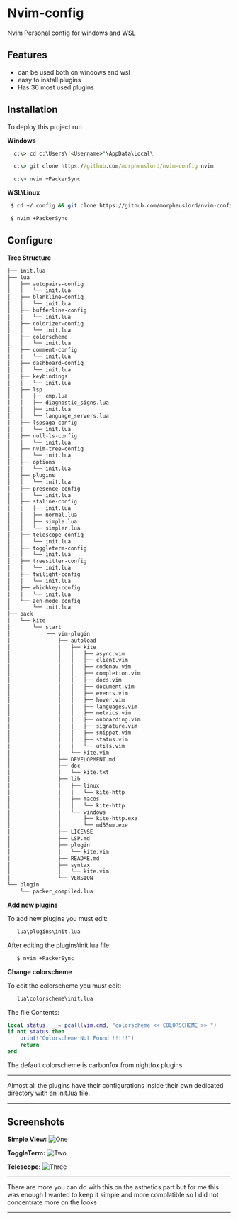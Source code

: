 # Nvim-config
Nvim Personal config for windows and WSL

## Features

- can be used both on windows and wsl
- easy to install plugins
- Has 36 most used plugins



## Installation

To deploy this project run

**Windows**
```cmd
  c:\> cd c:\Users\'<Username>'\AppData\Local\
```
```cmd
  c:\> git clone https://github.com/morpheuslord/nvim-config nvim
```
```cmd
  c:\> nvim +PackerSync
```
**WSL\Linux**
```bash
 $ cd ~/.config && git clone https://github.com/morpheuslord/nvim-config nvim
```
```bash
 $ nvim +PackerSync
```


## Configure

**Tree Structure**
```bash
├── init.lua
├── lua
│   ├── autopairs-config
│   │   └── init.lua
│   ├── blankline-config
│   │   └── init.lua
│   ├── bufferline-config
│   │   └── init.lua
│   ├── colorizer-config
│   │   └── init.lua
│   ├── colorscheme
│   │   └── init.lua
│   ├── comment-config
│   │   └── init.lua
│   ├── dashboard-config
│   │   └── init.lua
│   ├── keybindings
│   │   └── init.lua
│   ├── lsp
│   │   ├── cmp.lua
│   │   ├── diagnostic_signs.lua
│   │   ├── init.lua
│   │   └── language_servers.lua
│   ├── lspsaga-config
│   │   └── init.lua
│   ├── null-ls-config
│   │   └── init.lua
│   ├── nvim-tree-config
│   │   └── init.lua
│   ├── options
│   │   └── init.lua
│   ├── plugins
│   │   └── init.lua
│   ├── presence-config
│   │   └── init.lua
│   ├── staline-config
│   │   ├── init.lua
│   │   ├── normal.lua
│   │   ├── simple.lua
│   │   └── simpler.lua
│   ├── telescope-config
│   │   └── init.lua
│   ├── toggleterm-config
│   │   └── init.lua
│   ├── treesitter-config
│   │   └── init.lua
│   ├── twilight-config
│   │   └── init.lua
│   ├── whichkey-config
│   │   └── init.lua
│   └── zen-mode-config
│       └── init.lua
├── pack
│   └── kite
│       └── start
│           └── vim-plugin
│               ├── autoload
│               │   ├── kite
│               │   │   ├── async.vim
│               │   │   ├── client.vim
│               │   │   ├── codenav.vim
│               │   │   ├── completion.vim
│               │   │   ├── docs.vim
│               │   │   ├── document.vim
│               │   │   ├── events.vim
│               │   │   ├── hover.vim
│               │   │   ├── languages.vim
│               │   │   ├── metrics.vim
│               │   │   ├── onboarding.vim
│               │   │   ├── signature.vim
│               │   │   ├── snippet.vim
│               │   │   ├── status.vim
│               │   │   └── utils.vim
│               │   └── kite.vim
│               ├── DEVELOPMENT.md
│               ├── doc
│               │   └── kite.txt
│               ├── lib
│               │   ├── linux
│               │   │   └── kite-http
│               │   ├── macos
│               │   │   └── kite-http
│               │   └── windows
│               │       ├── kite-http.exe
│               │       └── md5Sum.exe
│               ├── LICENSE
│               ├── LSP.md
│               ├── plugin
│               │   └── kite.vim
│               ├── README.md
│               ├── syntax
│               │   └── kite.vim
│               └── VERSION
└── plugin
    └── packer_compiled.lua
```

**Add new plugins**

To add new plugins you must edit:
```bash
   lua\plugins\init.lua
```
After editing the plugins\init.lua file:
```bash
   $ nvim +PackerSync
```

**Change colorscheme**

To edit the colorscheme you must edit:
```bash
   lua\colorscheme\init.lua
```

The file Contents:
```lua
local status, _ = pcall(vim.cmd, "colorscheme << COLORSCHEME >> ")
if not status then
    print("Colorscheme Not Found !!!!!")
    return
end
```
The default colorscheme is carbonfox from nightfox plugins.

****

Almost all the plugins have their configurations inside their own dedicated directory with an init.lua file.
****


## Screenshots

**Simple View:**
![One](https://github.com/morpheuslord/nvim-config/blob/main/demo/nvim1.png?raw=true)

**ToggleTerm:**
![Two](https://github.com/morpheuslord/nvim-config/blob/main/demo/nvim2.png?raw=true)

**Telescope:**
![Three](https://github.com/morpheuslord/nvim-config/blob/main/demo/nvim3.png?raw=true)

***

There are more you can do with this on the asthetics part but for me this was enough I wanted to keep it simple and more complatible so I did not concentrate more on the looks

***
